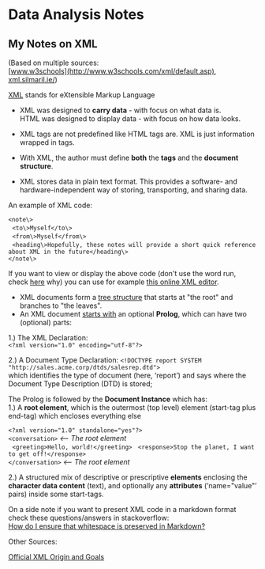 # Data Analysis Notes
## My Notes on XML
(Based on multiple sources:  
[www.w3schools](http://www.w3schools.com/xml/default.asp), [xml.silmaril.ie/](http://xml.silmaril.ie/))

[XML](https://en.wikipedia.org/wiki/XML) stands for eXtensible Markup Language




- XML was designed to **carry data** - with focus on what data is.  
    HTML was designed to display data - with focus on how data looks.  



- XML tags are not predefined like HTML tags are. XML is just information wrapped in tags.  



- With XML, the author must define **both** the **tags** and the **document structure**.



- XML stores data in plain text format. This provides a software- and hardware-independent way of storing, transporting, and sharing data.

An example of XML code:

``<note\>``  
&nbsp;&nbsp;``<to\>Myself</to\>``  
&nbsp;&nbsp;``<from\>Myself</from\>``  
&nbsp;&nbsp;``<heading\>Hopefully, these notes will provide a short quick reference about XML in the future</heading\>``   
``</note\>``

If you want to view or display the above code (don't use the word run, check [here](http://xml.silmaril.ie/execute.html) why) you can use for example [this online XML editor](http://xmlgrid.net/).   



- XML documents form a [tree structure](http://www.w3schools.com/xml/xml_tree.asp) that starts at "the root" and branches to "the leaves". 
- An XML document [starts with](http://xml.silmaril.ie/internals.html) an optional **Prolog**, which can have two (optional) parts:
  
1.) The XML Declaration:  
``<?xml version="1.0" encoding="utf-8"?>``  

2.) A Document Type Declaration: 
``<!DOCTYPE report SYSTEM "http://sales.acme.corp/dtds/salesrep.dtd">``  
which identifies the type of document (here, ‘report’) and says where the Document Type Description (DTD) is stored;

The Prolog is followed by the **Document Instance** which has:  
1.) A **root element**, which is the outermost (top level) element (start-tag plus end-tag) which encloses everything else

``<?xml version="1.0" standalone="yes"?>``  
``<conversation>`` *<-- The root element*  
&nbsp;&nbsp;``<greeting>Hello, world!</greeting>``
&nbsp;&nbsp;``<response>Stop the planet, I want to get off!</response>``  
``</conversation>`` *<-- The root element* 

 2.) A structured mix of descriptive or prescriptive **elements** enclosing the **character data content** (text), and optionally any **attributes** (‘name="value"’ pairs) inside some start-tags.






On a side note if you want to present XML code in a markdown format check these questions/answers in stackoverflow:  
[How do I ensure that whitespace is preserved in Markdown?](http://stackoverflow.com/questions/15721373/how-do-i-ensure-that-whitespace-is-preserved-in-markdown) 

Other Sources:

[Official XML Origin and Goals](https://www.w3.org/TR/xml/#sec-origin-goals)

